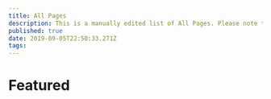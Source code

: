 ```yaml
---
title: All Pages
description: This is a manually edited list of All Pages. Please note the selection may vary at any time.
published: true
date: 2019-09-05T22:50:33.271Z
tags: 
---
```


# Featured
